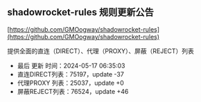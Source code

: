 ## shadowrocket-rules 规则更新公告

[https://github.com/GMOogway/shadowrocket-rules](https://github.com/GMOogway/shadowrocket-rules)

提供全面的直连（DIRECT）、代理（PROXY）、屏蔽（REJECT）列表
- 最后 更新 时间：2024-05-17 06:35:03
- 直连DIRECT列表：75197，update -37
- 代理PROXY 列表：25037，update +0
- 屏蔽REJECT列表：76524，update +46